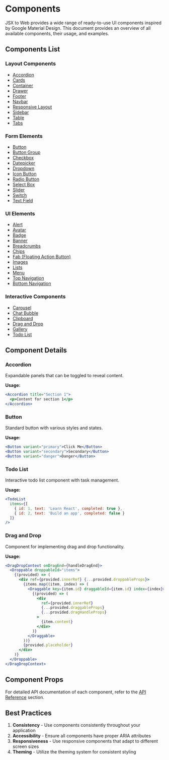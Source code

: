 # Components

JSX to Web provides a wide range of ready-to-use UI components inspired by Google Material Design. This document provides an overview of all available components, their usage, and examples.

## Components List

### Layout Components

- [Accordion](#accordion)
- [Cards](#cards)
- [Container](#container)
- [Drawer](#drawer)
- [Footer](#footer)
- [Navbar](#navbar)
- [Responsive Layout](#responsive-layout)
- [Sidebar](#sidebar)
- [Table](#table)
- [Tabs](#tabs)

### Form Elements

- [Button](#button)
- [Button Group](#button-group)
- [Checkbox](#checkbox)
- [Datepicker](#datepicker)
- [Dropdown](#dropdown)
- [Icon Button](#icon-button)
- [Radio Button](#radio-button)
- [Select Box](#select-box)
- [Slider](#slider)
- [Switch](#switch)
- [Text Field](#text-field)

### UI Elements

- [Alert](#alert)
- [Avatar](#avatar)
- [Badge](#badge)
- [Banner](#banner)
- [Breadcrumbs](#breadcrumbs)
- [Chips](#chips)
- [Fab (Floating Action Button)](#fab)
- [Images](#images)
- [Lists](#lists)
- [Menu](#menu)
- [Top Navigation](#top-navigation)
- [Bottom Navigation](#bottom-navigation)

### Interactive Components

- [Carousel](#carousel)
- [Chat Bubble](#chat-bubble)
- [Clipboard](#clipboard)
- [Drag and Drop](#drag-and-drop)
- [Gallery](#gallery)
- [Todo List](#todo-list)

## Component Details

### Accordion

Expandable panels that can be toggled to reveal content.

**Usage:**
```jsx
<Accordion title="Section 1">
  <p>Content for section 1</p>
</Accordion>
```

### Button

Standard button with various styles and states.

**Usage:**
```jsx
<Button variant="primary">Click Me</Button>
<Button variant="secondary">Secondary</Button>
<Button variant="danger">Danger</Button>
```

### Todo List

Interactive todo list component with task management.

**Usage:**
```jsx
<TodoList 
  items={[
    { id: 1, text: 'Learn React', completed: true },
    { id: 2, text: 'Build an app', completed: false }
  ]}
/>
```

### Drag and Drop

Component for implementing drag and drop functionality.

**Usage:**
```jsx
<DragDropContext onDragEnd={handleDragEnd}>
  <Droppable droppableId="items">
    {(provided) => (
      <div ref={provided.innerRef} {...provided.droppableProps}>
        {items.map((item, index) => (
          <Draggable key={item.id} draggableId={item.id} index={index}>
            {(provided) => (
              <div
                ref={provided.innerRef}
                {...provided.draggableProps}
                {...provided.dragHandleProps}
              >
                {item.content}
              </div>
            )}
          </Draggable>
        ))}
        {provided.placeholder}
      </div>
    )}
  </Droppable>
</DragDropContext>
```

## Component Props

For detailed API documentation of each component, refer to the [API Reference](./api-reference.md) section.

## Best Practices

1. **Consistency** - Use components consistently throughout your application
2. **Accessibility** - Ensure all components have proper ARIA attributes
3. **Responsiveness** - Use responsive components that adapt to different screen sizes
4. **Theming** - Utilize the theming system for consistent styling 